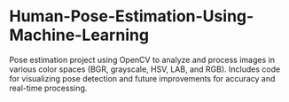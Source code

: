# Human-Pose-Estimation-Using-Machine-Learning
Pose estimation project using OpenCV to analyze and process images in various color spaces (BGR, grayscale, HSV, LAB, and RGB). Includes code for visualizing pose detection and future improvements for accuracy and real-time processing.
